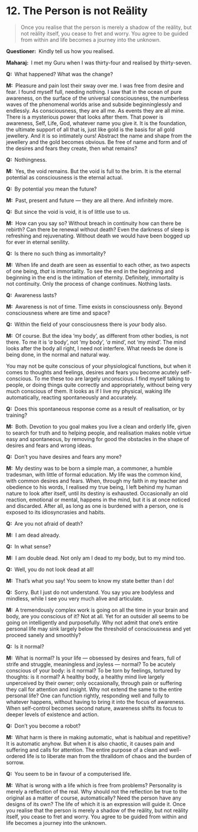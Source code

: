 # 12. The Person is not Reälity

>Once you realise that the person is merely a shadow of the reälity, but not reälity itself, you cease to fret and worry. You agree to be guided from within and life becomes a journey into the unknown.

**Questioner:**&ensp;Kindly tell us how you realised.

**Maharaj:**&ensp;I met my <span data-tippy-content="Spiritual teacher, preceptor.">Guru</span> when I was thirty-four and realised by thirty-seven.

**Q:**&ensp;What happened? What was the change?

**M:**&ensp;Pleasure and pain lost their sway over me. I was free from desire and fear. I found myself full, needing nothing. I saw that in the ocean of pure awareness, on the surface of the universal consciousness, the numberless waves of the phenomenal worlds arise and subside beginninglessly and endlessly. As consciousness, they are all me. As events they are all mine. There is a mysterious power that looks after them. That power is awareness, Self, Life, God, whatever name you give it. It is the foundation, the ultimate support of all that is, just like gold is the basis for all gold jewellery. And it is so intimately ours! Abstract the name and shape from the jewellery and the gold becomes obvious. Be free of name and form and of the desires and fears they create, then what remains?

**Q:**&ensp;Nothingness.

**M:**&ensp;Yes, the void remains. But the void is full to the brim. It is the eternal potential as consciousness is the eternal actual.

**Q:**&ensp;By potential you mean the future?

**M:**&ensp;Past, present and future — they are all there. And infinitely more.

**Q:**&ensp;But since the void is void, it is of little use to us.

**M:**&ensp;How can you say so? Without breach in continuity how can there be rebirth? Can there be renewal without death? Even the darkness of sleep is refreshing and rejuvenating. Without death we would have been bogged up for ever in eternal senility.

**Q:**&ensp;Is there no such thing as immortality?

**M:**&ensp;When life and death are seen as essential to each other, as two aspects of one being, *that* is immortality. To see the end in the beginning and beginning in the end is the intimation of eternity. Definitely, immortality is not continuity. Only the process of change continues. Nothing lasts.

**Q:**&ensp;Awareness lasts?

**M:**&ensp;Awareness is not of time. Time exists in consciousness only. Beyond consciousness where are time and space?

**Q:**&ensp;Within the field of your consciousness there is *your* body also.

**M:**&ensp;Of course. But the idea ‘my body’, as different from other bodies, is not there. To me it is ‘*a* body’, not ‘my body’, ‘*a* mind’, not ‘my mind’. The mind looks after the body all right, I need not interfere. What needs be done is being done, in the normal and natural way. 

You may not be quite conscious of your physiological functions, but when it comes to thoughts and feelings, desires and fears you become acutely self-conscious. To me these too are largely unconscious. I find myself talking to people, or doing things quite correctly and appropriately, without being very much conscious of them. It looks as if I live my physical, waking life automatically, reacting spontaneously and accurately.

**Q:**&ensp;Does this spontaneous response come as a result of realisation, or by training?

**M:**&ensp;Both. Devotion to you goal makes you live a clean and orderly life, given to search for truth and to helping people, and realisation makes noble virtue easy and spontaneous, by removing for good the obstacles in the shape of desires and fears and wrong ideas.

**Q:**&ensp;Don’t you have desires and fears any more?

**M:**&ensp;My destiny was to be born a simple man, a commoner, a humble tradesman, with little of formal education. My life was the common kind, with common desires and fears. When, through my faith in my teacher and obedience to his words, I realised my true being, I left behind my human nature to look after itself, until its destiny is exhausted. Occasionally an old reaction, emotional or mental, happens in the mind, but it is at once noticed and discarded. After all, as long as one is burdened with a person, one is exposed to its idiosyncrasies and habits.

**Q:**&ensp;Are you not afraid of death?

**M:**&ensp;I am dead already.

**Q:**&ensp;In what sense?

**M:**&ensp;I am double dead. Not only am I dead to my body, but to my mind too.

**Q:**&ensp;Well, you do not look dead at all!

**M:**&ensp;That’s what you say! You seem to know my state better than I do!

**Q:**&ensp;Sorry. But I just do not understand. You say you are bodyless and mindless, while I see you very much alive and articulate.

**M:**&ensp;A tremendously complex work is going on all the time in your brain and body, are you conscious of it? Not at all. Yet for an outsider all seems to be going on intelligently and purposefully. Why not admit that one’s entire personal life may sink largely below the threshold of consciousness and yet proceed sanely and smoothly?

**Q:**&ensp;Is it normal?

**M:**&ensp;What is normal? Is your life — obsessed by desires and fears, full of strife and struggle, meaningless and joyless — normal? To be acutely conscious of your body: is it normal? To be torn by feelings, tortured by thoughts: is it normal? A healthy body, a healthy mind live largely unperceived by their owner; only occasionally, through pain or suffering they call for attention and insight. Why not extend the same to the entire personal life? One can function rightly, responding well and fully to whatever happens, without having to bring it into the focus of awareness. When self-control becomes second nature, awareness shifts its focus to deeper levels of existence and action.

**Q:**&ensp;Don’t you become a robot?

**M:**&ensp;What harm is there in making automatic, what is habitual and repetitive? It is automatic anyhow. But when it is also chaotic, it causes pain and suffering and calls for attention. The entire purpose of a clean and well-ordered life is to liberate man from the thralldom of chaos and the burden of sorrow.

**Q:**&ensp;You seem to be in favour of a computerised life.

**M:**&ensp;What is wrong with a life which is free from problems? Personality is merely a reflection of the real. Why should not the reflection be true to the original as a matter of course, automatically? Need the person have any designs of its own? The life of which it is an expression will guide it. Once you realise that the person is merely a shadow of the reälity, but not reälity itself, you cease to fret and worry. You agree to be guided from within and life becomes a journey into the unknown.

<script>
export default {
  props: ["slot-key"],
  mounted () {
    tippy("[data-tippy-content]", {allowHTML: true});
  }
}
</script>
